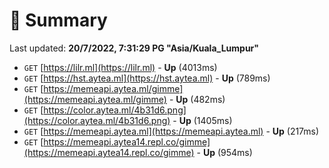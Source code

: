 # 📖 Summary
Last updated: **20/7/2022, 7:31:29 PG "Asia/Kuala_Lumpur"**

- `GET` [https://lilr.ml](https://lilr.ml) - **Up** (4013ms)
- `GET` [https://hst.aytea.ml](https://hst.aytea.ml) - **Up** (789ms)
- `GET` [https://memeapi.aytea.ml/gimme](https://memeapi.aytea.ml/gimme) - **Up** (482ms)
- `GET` [https://color.aytea.ml/4b31d6.png](https://color.aytea.ml/4b31d6.png) - **Up** (1405ms)
- `GET` [https://memeapi.aytea.ml](https://memeapi.aytea.ml) - **Up** (217ms)
- `GET` [https://memeapi.aytea14.repl.co/gimme](https://memeapi.aytea14.repl.co/gimme) - **Up** (954ms)
